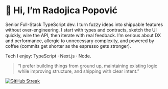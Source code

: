 # 👋 Hi, I’m Radojica Popović  
Senior Full-Stack TypeScript dev. I turn fuzzy ideas into shippable features without over-engineering. I start with types and contracts, sketch the UI quickly, wire the API, then iterate with real feedback. I’m serious about DX and performance, allergic to unnecessary complexity, and powered by coffee (commits get shorter as the espresso gets stronger).

Tech I enjoy: TypeScript · Next.js · Node.


> “I prefer building things from ground up, maintaining existing logic while improving structure, and shipping with clear intent.”  

[![GitHub Streak](https://streak-stats.demolab.com?user=radojicapopovicdev&theme=soft-green&short_numbers=true&card_width=1220&hide_total_contributions=true&type=png)](https://git.io/streak-stats)

